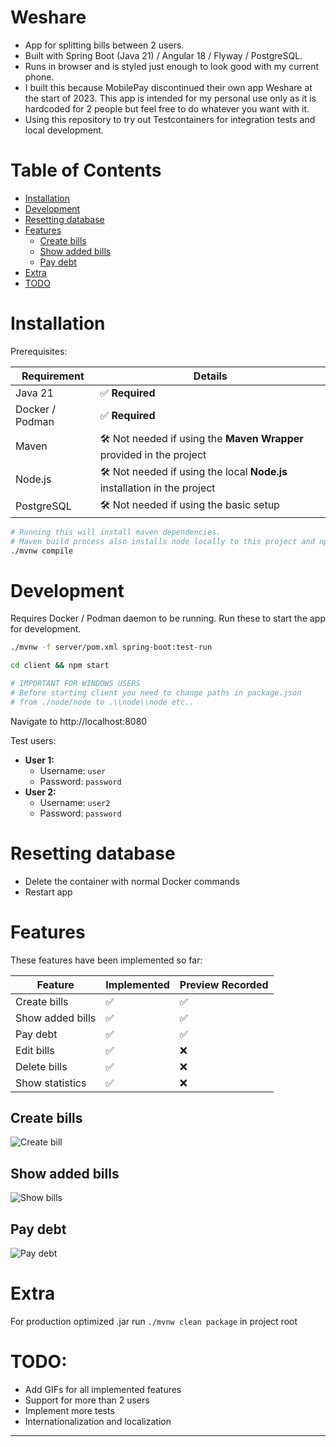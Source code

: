 # Weshare

- App for splitting bills between 2 users.
- Built with Spring Boot (Java 21) / Angular 18 / Flyway / PostgreSQL.
- Runs in browser and is styled just enough to look good with my current phone.
- I built this because MobilePay discontinued their own app Weshare at the start of 2023. This app is intended for my personal use only as it is hardcoded for 2 people but feel free to do whatever you want with it.
- Using this repository to try out Testcontainers for integration tests and local development.

# Table of Contents

- [Installation](#installation)
- [Development](#development)
- [Resetting database](#resetting-database)
- [Features](#features)
  - [Create bills](#create-bills)
  - [Show added bills](#show-added-bills)
  - [Pay debt](#pay-debt)
- [Extra](#extra)
- [TODO](#todo)

# Installation

Prerequisites:

| Requirement     | Details                                                                   |
|-----------------|---------------------------------------------------------------------------|
| Java 21         | ✅ **Required**                                                            |
| Docker / Podman | ✅ **Required**                                                            |
| Maven           | 🛠️ Not needed if using the **Maven Wrapper** provided in the project     |
| Node.js         | 🛠️ Not needed if using the local **Node.js** installation in the project |
| PostgreSQL      | 🛠️ Not needed if using the basic setup                                   |


```sh
# Running this will install maven dependencies.
# Maven build process also installs node locally to this project and npm dependencies in client directory.
./mvnw compile
```

# Development

Requires Docker / Podman daemon to be running. Run these to start the app for development.

```sh
./mvnw -f server/pom.xml spring-boot:test-run
```
```sh
cd client && npm start

# IMPORTANT FOR WINDOWS USERS
# Before starting client you need to change paths in package.json
# from ./node/node to .\\node\\node etc..
```
Navigate to http://localhost:8080

Test users:
- **User 1:**
  - Username: `user`
  - Password: `password`
- **User 2:**
  - Username: `user2`
  - Password: `password`

# Resetting database

- Delete the container with normal Docker commands
- Restart app

# Features

These features have been implemented so far:

| Feature          | Implemented | Preview Recorded |
|------------------|-------------|------------------|
| Create bills     | ✅           | ✅                |
| Show added bills | ✅           | ✅                |
| Pay debt         | ✅           | ✅                |
| Edit bills       | ✅           | ❌                |
| Delete bills     | ✅           | ❌                |
| Show statistics  | ✅           | ❌                |

## Create bills

![Create bill](resources/videos/CreateBill.gif)

## Show added bills

![Show bills](resources/videos/Bills.gif)

## Pay debt

![Pay debt](resources/videos/PayDebt.gif)

# Extra

For production optimized .jar run `./mvnw clean package` in project root

# TODO:
- Add GIFs for all implemented features
- Support for more than 2 users
- Implement more tests
- Internationalization and localization

---
